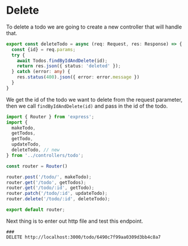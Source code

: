 # Delete

To delete a todo we are going to create a new controller that will handle that.

```typescript
export const deleteTodo = async (req: Request, res: Response) => {
  const {id} = req.params;
  try {
    await Todos.findByIdAndDelete(id);
    return res.json({ status: 'deleted' });
  } catch (error: any) {
    res.status(400).json({ error: error.message })
  }
}

```

We get the id of the todo we want to delete from the request parameter, then we call `findByIdAndDelete(id)` and pass in the id of the todo.

```typescript
import { Router } from 'express';
import { 
  makeTodo,
  getTodos,
  getTodo,
  updateTodo,
  deleteTodo, // new
} from '../controllers/todo';

const router = Router()

router.post('/todo/', makeTodo);
router.get('/todo', getTodos);
router.get('/todo/:id', getTodo);
router.patch('/todo/:id', updateTodo);
router.delete('/todo/:id', deleteTodo);

export default router;
```

Next thing is to enter out http file and test this endpoint.

```http
###
DELETE http://localhost:3000/todo/6490c7f99aa0309d3bb4c8a7
```

